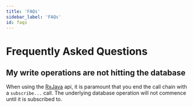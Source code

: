 ```yaml
---
title: 'FAQs'
sidebar_label: 'FAQs'
id: faqs
---
```


Frequently Asked Questions
==========================

My write operations are not hitting the database[​](database/database-technology/faqs/#my-write-operations-are-not-hitting-the-databasedirect-link-to-heading)
-----------------------------------------------------------------------------------------------------------------------------------------------------------------------------------------------------------------

When using the [RxJava](/database/types-of-api/rxjava/) api, it is paramount that you end the call chain with a `subscribe...` call. The underlying database operation will not commence until it is subscribed to.